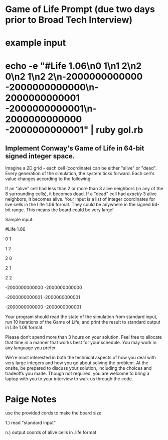 # Game of Life Prompt (due two days prior to Broad Tech Interview)
# example input
# echo -e "#Life 1.06\n0 1\n1 2\n2 0\n2 1\n2 2\n-2000000000000 -2000000000000\n-2000000000001 -2000000000001\n-2000000000000 -2000000000001" | ruby gol.rb


## Implement Conway's Game of Life in 64-bit signed integer space.

Imagine a 2D grid - each cell (coordinate) can be either "alive" or "dead". Every generation of the simulation, the system ticks forward. Each cell's value changes according to the following:

If an "alive" cell had less than 2 or more than 3 alive neighbors (in any of the 8 surrounding cells), it becomes dead.
If a "dead" cell had *exactly* 3 alive neighbors, it becomes alive.
Your input is a list of integer coordinates for live cells in the Life 1.06 format. They could be anywhere in the signed 64-bit range. This means the board could be very large!

Sample input:

#Life 1.06

0 1

1 2

2 0

2 1

2 2

-2000000000000 -2000000000000

-2000000000001 -2000000000001

-2000000000000 -2000000000001

Your program should read the state of the simulation from standard input, run 10 iterations of the Game of Life, and print the result to standard output in Life 1.06 format.

Please don’t spend more than 3 hours on your solution. Feel free to allocate that time in a manner that works best for your schedule. You may work in any language you prefer.

We're most interested in both the technical aspects of how you deal with very large integers and how you go about solving the problem. At the onsite, be prepared to discuss your solution, including the choices and tradeoffs you made. Though not required, you are welcome to bring a laptop with you to your interview to walk us through the code.

# Paige Notes

use the provided cords to make the board size

1.) read "standard input"

n.) output coords of alive cells in .life format

